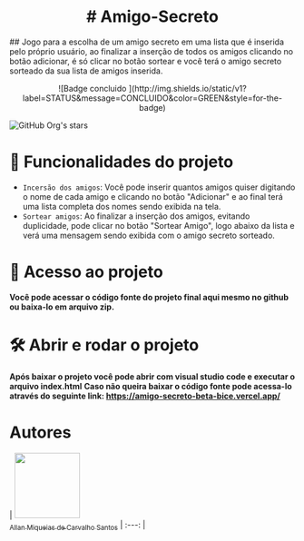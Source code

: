 <h1 align="center"> # Amigo-Secreto </h1>
## Jogo para a escolha de um amigo secreto em uma lista que é inserida pelo próprio usuário, ao finalizar a inserção de todos os amigos clicando no botão adicionar, é só clicar no botão sortear e você terá o amigo secreto sorteado da sua lista de amigos inserida.

<p align="center">
![Badge concluido ](http://img.shields.io/static/v1?label=STATUS&message=CONCLUIDO&color=GREEN&style=for-the-badge)
</p>

![GitHub Org's stars](https://img.shields.io/github/stars/camilafernanda?style=social)

# :hammer: Funcionalidades do projeto

- `Incersão dos amigos`: Você pode inserir quantos amigos quiser digitando o nome de cada amigo e clicando no botão "Adicionar" e ao final terá uma lista completa dos nomes sendo exibida na tela.
- `Sortear amigos`: Ao finalizar a inserção dos amigos, evitando duplicidade, pode clicar no botão "Sortear Amigo", logo abaixo da lista e verá uma mensagem sendo exibida com o amigo secreto sorteado.

# 📁 Acesso ao projeto

**Você pode acessar o código fonte do projeto final aqui mesmo no github ou baixa-lo em arquivo zip.**

# 🛠️ Abrir e rodar o projeto
**Após baixar o projeto você pode abrir com visual studio code e executar o arquivo index.html**
**Caso não queira baixar o código fonte pode acessa-lo através do seguinte link: https://amigo-secreto-beta-bice.vercel.app/**

# Autores

| [<img loading="lazy" src="https://avatars.githubusercontent.com/u/52940012?v=4" width=115><br><sub>Allan Miqueias de Carvalho Santos</sub>](https://github.com/Allan-Santos12) | :---: |